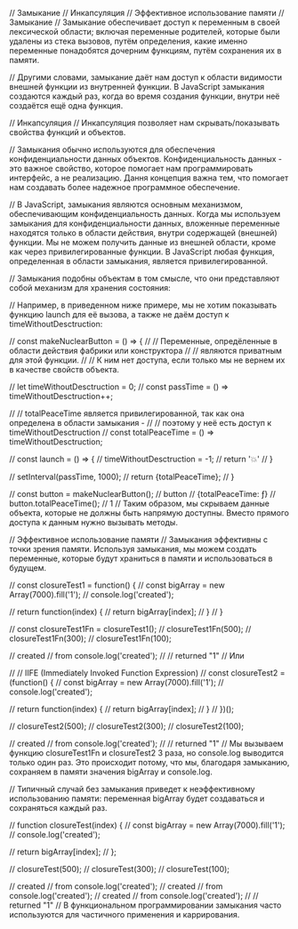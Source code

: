 // Замыкание
// Инкапсуляция
// Эффективное использование памяти
// Замыкание
// Замыкание обеспечивает доступ к переменным в своей лексической области; включая переменные родителей, которые были удалены из стека вызовов, путём определения, какие именно переменные понадобятся дочерним функциям, путём сохранения их в памяти.

// Другими словами, замыкание даёт нам доступ к области видимости внешней функции из внутренней функции. В JavaScript замыкания создаются каждый раз, когда во время создания функции, внутри неё создаётся ещё одна функция.

// Инкапсуляция
// Инкапсуляция позволяет нам скрывать/показывать свойства функций и объектов.

// Замыкания обычно используются для обеспечения конфиденциальности данных объектов. Конфиденциальность данных - это важное свойство, которое помогает нам программировать интерфейс, а не реализацию. Дання концепция важна тем, что помогает нам создавать более надежное программное обеспечение.

// В JavaScript, замыкания являются основным механизмом, обеспечивающим конфиденциальность данных. Когда мы используем замыкания для конфиденциальности данных, вложенные переменные находятся только в области действия, внутри содержащей (внешней) функции. Мы не можем получить данные из внешней области, кроме как через привилегированные функции. В JavaScript любая функция, определенная в области замыкания, является привилегированной.

// Замыкания подобны объектам в том смысле, что они представляют собой механизм для хранения состояния:

// Например, в приведенном ниже примере, мы не хотим показывать функцию launch для её вызова, а также не даём доступ к timeWithoutDesctruction:

// const makeNuclearButton = () => {
//   // Переменные, опредёленные в области действия фабрики или конструктора
//   // являются приватным для этой функции.
//   // К ним нет доступа, если только мы не вернем их в качестве свойств объекта.

//   let timeWithoutDesctruction = 0;
//   const passTime = () => timeWithoutDesctruction++;

//   // totalPeaceTime является привилегированной, так как она определена в области замыкания -
//   // поэтому у неё есть доступ к timeWithoutDesctruction
//   const totalPeaceTime = () => timeWithoutDesctruction;

//   const launch = () => {
//     timeWithoutDesctruction = -1;
//     return '💥'
//   }

//   setInterval(passTime, 1000);
//   return {totalPeaceTime};
// }

// const button = makeNuclearButton();
// button // {totalPeaceTime: ƒ}
// button.totalPeaceTime(); // 1
// Таким образом, мы скрываем данные объекта, которые не должны быть напрямую доступны. Вместо прямого доступа к данным нужно вызывать методы.

// Эффективное использование памяти
// Замыкания эффективны с точки зрения памяти. Используя замыкания, мы можем создать переменные, которые будут храниться в памяти и использоваться в будущем.

// const closureTest1 = function() {
//   const bigArray = new Array(7000).fill('1');
//   console.log('created');

//   return function(index) {
//     return bigArray[index];
//   }
// }

// const closureTest1Fn = closureTest1();
// closureTest1Fn(500);
// closureTest1Fn(300);
// closureTest1Fn(100);

// created // from console.log('created');
// // returned "1"
// Или

// // IIFE (Immediately Invoked Function Expression)
// const closureTest2 = (function() {
//   const bigArray = new Array(7000).fill('1');
//   console.log('created');

//   return function(index) {
//     return bigArray[index];
//   }
// })();

// closureTest2(500);
// closureTest2(300);
// closureTest2(100);

// created // from console.log('created');
// // returned "1"
// Мы вызываем функцию closureTest1Fn и closureTest2 3 раза, но console.log выводится только один раз. Это происходит потому, что мы, благодаря замыканию, сохраняем в памяти значения bigArray и console.log.

// Типичный случай без замыкания приведет к неэффективному использованию памяти: переменная bigArray будет создаваться и сохраняться каждый раз.

// function closureTest(index) {
//   const bigArray = new Array(7000).fill('1');
//   console.log('created');

//   return bigArray[index];
// };

// closureTest(500);
// closureTest(300);
// closureTest(100);

// created // from console.log('created');
// created // from console.log('created');
// created // from console.log('created');
// // returned "1"
// В функциональном программировании замыкания часто используются для частичного применения и каррирования.


